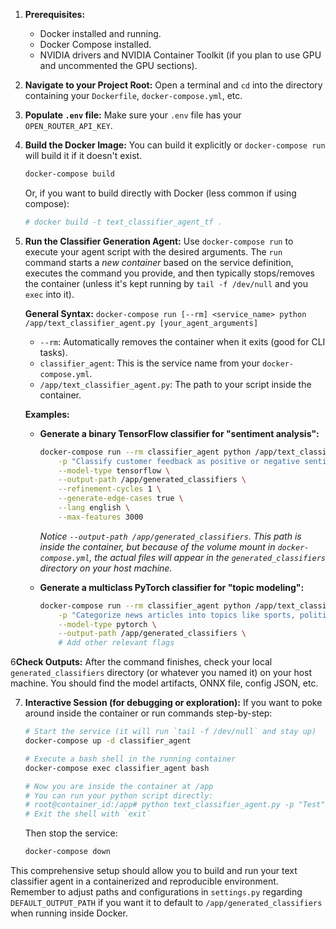 1.  **Prerequisites:**
    *   Docker installed and running.
    *   Docker Compose installed.
    *   NVIDIA drivers and NVIDIA Container Toolkit (if you plan to use GPU and uncommented the GPU sections).

2.  **Navigate to your Project Root:**
    Open a terminal and `cd` into the directory containing your `Dockerfile`, `docker-compose.yml`, etc.

3.  **Populate `.env` file:**
    Make sure your `.env` file has your `OPEN_ROUTER_API_KEY`.

4.  **Build the Docker Image:**
    You can build it explicitly or `docker-compose run` will build it if it doesn't exist.
    ```bash
    docker-compose build
    ```
    Or, if you want to build directly with Docker (less common if using compose):
    ```bash
    # docker build -t text_classifier_agent_tf .
    ```

5.  **Run the Classifier Generation Agent:**
    Use `docker-compose run` to execute your agent script with the desired arguments. The `run` command starts a *new container* based on the service definition, executes the command you provide, and then typically stops/removes the container (unless it's kept running by `tail -f /dev/null` and you `exec` into it).

    **General Syntax:**
    `docker-compose run [--rm] <service_name> python /app/text_classifier_agent.py [your_agent_arguments]`

    *   `--rm`: Automatically removes the container when it exits (good for CLI tasks).
    *   `classifier_agent`: This is the service name from your `docker-compose.yml`.
    *   `/app/text_classifier_agent.py`: The path to your script inside the container.

    **Examples:**

    *   **Generate a binary TensorFlow classifier for "sentiment analysis":**
        ```bash
        docker-compose run --rm classifier_agent python /app/text_classifier_agent.py \
            -p "Classify customer feedback as positive or negative sentiment" \
            --model-type tensorflow \
            --output-path /app/generated_classifiers \
            --refinement-cycles 1 \
            --generate-edge-cases true \
            --lang english \
            --max-features 3000
        ```
        *Notice `--output-path /app/generated_classifiers`. This path is *inside the container*, but because of the volume mount in `docker-compose.yml`, the actual files will appear in the `generated_classifiers` directory on your host machine.*

    *   **Generate a multiclass PyTorch classifier for "topic modeling":**
        ```bash
        docker-compose run --rm classifier_agent python /app/text_classifier_agent.py \
            -p "Categorize news articles into topics like sports, politics, or technology" \
            --model-type pytorch \
            --output-path /app/generated_classifiers \
            # Add other relevant flags
        ```

6**Check Outputs:**
    After the command finishes, check your local `generated_classifiers` directory (or whatever you named it) on your host machine. You should find the model artifacts, ONNX file, config JSON, etc.

7.  **Interactive Session (for debugging or exploration):**
    If you want to poke around inside the container or run commands step-by-step:
    ```bash
    # Start the service (it will run `tail -f /dev/null` and stay up)
    docker-compose up -d classifier_agent

    # Execute a bash shell in the running container
    docker-compose exec classifier_agent bash

    # Now you are inside the container at /app
    # You can run your python script directly:
    # root@container_id:/app# python text_classifier_agent.py -p "Test" ...
    # Exit the shell with `exit`
    ```
    Then stop the service:
    ```bash
    docker-compose down
    ```

This comprehensive setup should allow you to build and run your text classifier agent in a containerized and reproducible environment. Remember to adjust paths and configurations in `settings.py` regarding `DEFAULT_OUTPUT_PATH` if you want it to default to `/app/generated_classifiers` when running inside Docker.
